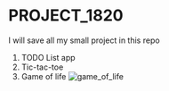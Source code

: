 # PROJECT_1820
I will save all my small project in this repo

1. TODO List app
2. Tic-tac-toe
3. Game of life
   ![game_of_life](https://github.com/1820ANKIT2029/PROJECT_1820/assets/100723495/37950408-ebbc-4a2d-b299-61c9b9b4d94b)
